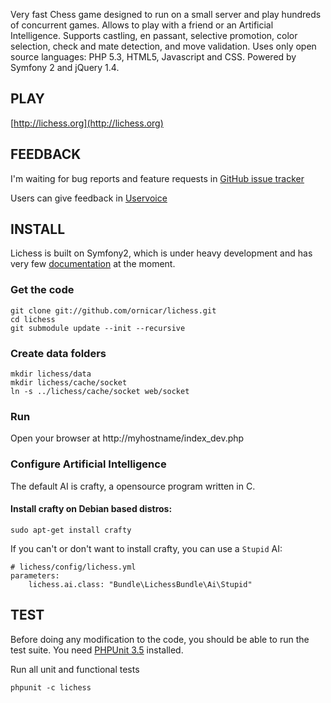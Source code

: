 Very fast Chess game designed to run on a small server and play hundreds of concurrent games.
Allows to play with a friend or an Artificial Intelligence.
Supports castling, en passant, selective promotion, color selection, check and mate detection, and move validation.
Uses only open source languages: PHP 5.3, HTML5, Javascript and CSS.
Powered by Symfony 2 and jQuery 1.4.
  
PLAY
----

[http://lichess.org](http://lichess.org)

FEEDBACK
--------

I'm waiting for bug reports and feature requests in [GitHub issue tracker](http://github.com/ornicar/lichess/issues)

Users can give feedback in [Uservoice](http://lichess.uservoice.com/forums/62479-general)

INSTALL
-------

Lichess is built on Symfony2, which is under heavy development and has very few [documentation](http://symfony-reloaded.org/) at the moment.

### Get the code

    git clone git://github.com/ornicar/lichess.git
    cd lichess
    git submodule update --init --recursive

### Create data folders

    mkdir lichess/data
    mkdir lichess/cache/socket
    ln -s ../lichess/cache/socket web/socket

### Run

Open your browser at http://myhostname/index_dev.php

### Configure Artificial Intelligence

The default AI is crafty, a opensource program written in C.

#### Install crafty on Debian based distros:

    sudo apt-get install crafty

If you can't or don't want to install crafty, you can use a `Stupid` AI:

    # lichess/config/lichess.yml
    parameters:
        lichess.ai.class: "Bundle\LichessBundle\Ai\Stupid"

TEST
----

Before doing any modification to the code, you should be able to run the test suite.
You need [PHPUnit 3.5](http://github.com/sebastianbergmann/phpunit) installed.

Run all unit and functional tests

    phpunit -c lichess
